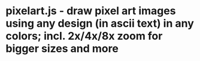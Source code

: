 # pixelart.js - draw pixel art images using any design (in ascii text) in any colors; incl. 2x/4x/8x zoom for bigger sizes and more



